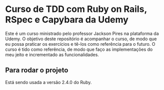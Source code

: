 # Curso de TDD com Ruby on Rails, RSpec e Capybara da Udemy
Este é um curso ministrado pelo professor Jackson Pires na plataforma da Udemy. O objetivo deste repositório é acompanhar
o curso, de modo que eu possa praticar os exercícios e tê-los como referência para o futuro. O curso é tido como
referência, de modo que faço as implementações do meu jeito e incrementado as funcionalidades.

## Para rodar o projeto
Está sendo usada a versão 2.4.0 do Ruby.

